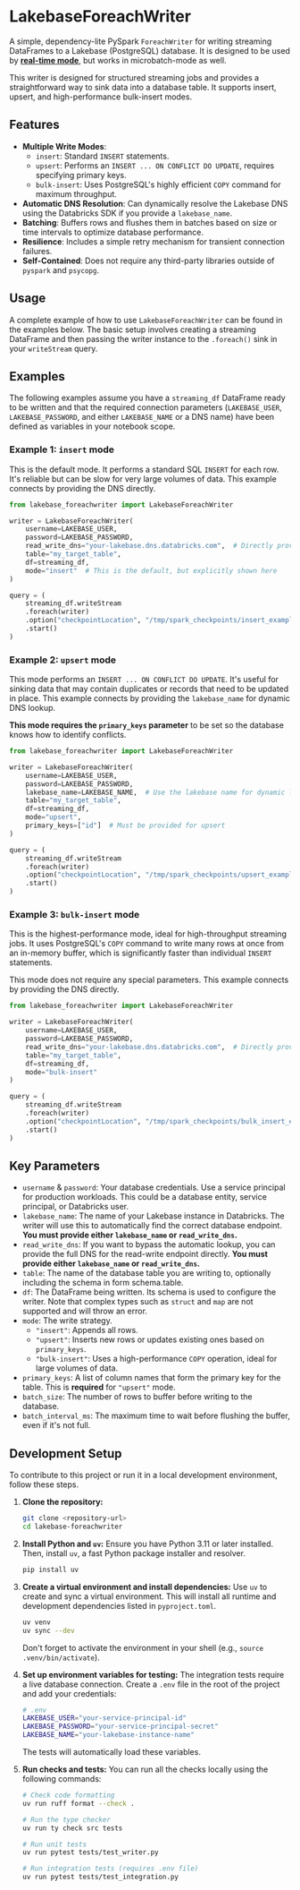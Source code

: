 # LakebaseForeachWriter

A simple, dependency-lite PySpark `ForeachWriter` for writing streaming DataFrames to a Lakebase (PostgreSQL) database. It is designed to be used by **[ real-time mode](https://www.databricks.com/dataaisummit/session/real-time-mode-technical-deep-dive-how-we-built-sub-300-millisecond)**, but works in microbatch-mode as well.

This writer is designed for structured streaming jobs and provides a straightforward way to sink data into a database table. It supports insert, upsert, and high-performance bulk-insert modes.

## Features

-   **Multiple Write Modes**:
    -   `insert`: Standard `INSERT` statements.
    -   `upsert`: Performs an `INSERT ... ON CONFLICT DO UPDATE`, requires specifying primary keys.
    -   `bulk-insert`: Uses PostgreSQL's highly efficient `COPY` command for maximum throughput.
-   **Automatic DNS Resolution**: Can dynamically resolve the Lakebase DNS using the Databricks SDK if you provide a `lakebase_name`.
-   **Batching**: Buffers rows and flushes them in batches based on size or time intervals to optimize database performance.
-   **Resilience**: Includes a simple retry mechanism for transient connection failures.
-   **Self-Contained**: Does not require any third-party libraries outside of `pyspark` and `psycopg`.

## Usage

A complete example of how to use `LakebaseForeachWriter` can be found in the examples below. The basic setup involves creating a streaming DataFrame and then passing the writer instance to the `.foreach()` sink in your `writeStream` query.

## Examples

The following examples assume you have a `streaming_df` DataFrame ready to be written and that the required connection parameters (`LAKEBASE_USER`, `LAKEBASE_PASSWORD`, and either `LAKEBASE_NAME` or a DNS name) have been defined as variables in your notebook scope.

### Example 1: `insert` mode

This is the default mode. It performs a standard SQL `INSERT` for each row. It's reliable but can be slow for very large volumes of data. This example connects by providing the DNS directly.

```python
from lakebase_foreachwriter import LakebaseForeachWriter

writer = LakebaseForeachWriter(
    username=LAKEBASE_USER,
    password=LAKEBASE_PASSWORD,
    read_write_dns="your-lakebase.dns.databricks.com",  # Directly provide the DNS
    table="my_target_table",
    df=streaming_df,
    mode="insert"  # This is the default, but explicitly shown here
)

query = (
    streaming_df.writeStream
    .foreach(writer)
    .option("checkpointLocation", "/tmp/spark_checkpoints/insert_example")
    .start()
)
```

### Example 2: `upsert` mode

This mode performs an `INSERT ... ON CONFLICT DO UPDATE`. It's useful for sinking data that may contain duplicates or records that need to be updated in place. This example connects by providing the `lakebase_name` for dynamic DNS lookup.

**This mode requires the `primary_keys` parameter** to be set so the database knows how to identify conflicts.

```python
from lakebase_foreachwriter import LakebaseForeachWriter

writer = LakebaseForeachWriter(
    username=LAKEBASE_USER,
    password=LAKEBASE_PASSWORD,
    lakebase_name=LAKEBASE_NAME,  # Use the lakebase name for dynamic lookup
    table="my_target_table",
    df=streaming_df,
    mode="upsert",
    primary_keys=["id"]  # Must be provided for upsert
)

query = (
    streaming_df.writeStream
    .foreach(writer)
    .option("checkpointLocation", "/tmp/spark_checkpoints/upsert_example")
    .start()
)
```

### Example 3: `bulk-insert` mode

This is the highest-performance mode, ideal for high-throughput streaming jobs. It uses PostgreSQL's `COPY` command to write many rows at once from an in-memory buffer, which is significantly faster than individual `INSERT` statements.

This mode does not require any special parameters. This example connects by providing the DNS directly.

```python
from lakebase_foreachwriter import LakebaseForeachWriter

writer = LakebaseForeachWriter(
    username=LAKEBASE_USER,
    password=LAKEBASE_PASSWORD,
    read_write_dns="your-lakebase.dns.databricks.com",  # Directly provide the DNS
    table="my_target_table",
    df=streaming_df,
    mode="bulk-insert"
)

query = (
    streaming_df.writeStream
    .foreach(writer)
    .option("checkpointLocation", "/tmp/spark_checkpoints/bulk_insert_example")
    .start()
)
```

## Key Parameters

-   `username` & `password`: Your database credentials. Use a service principal for production workloads. This could be a database entity, service principal, or Databricks user.
-   `lakebase_name`: The name of your Lakebase instance in Databricks. The writer will use this to automatically find the correct database endpoint. **You must provide either `lakebase_name` or `read_write_dns`.**
-   `read_write_dns`: If you want to bypass the automatic lookup, you can provide the full DNS for the read-write endpoint directly. **You must provide either `lakebase_name` or `read_write_dns`.**
-   `table`: The name of the database table you are writing to, optionally including the schema in form schema.table.
-   `df`: The DataFrame being written. Its schema is used to configure the writer. Note that complex types such as `struct` and `map` are not supported and will throw an error.
-   `mode`: The write strategy.
    -   `"insert"`: Appends all rows.
    -   `"upsert"`: Inserts new rows or updates existing ones based on `primary_keys`.
    -   `"bulk-insert"`: Uses a high-performance `COPY` operation, ideal for large volumes of data.
-   `primary_keys`: A list of column names that form the primary key for the table. This is **required** for `"upsert"` mode.
-   `batch_size`: The number of rows to buffer before writing to the database.
-   `batch_interval_ms`: The maximum time to wait before flushing the buffer, even if it's not full. 

## Development Setup

To contribute to this project or run it in a local development environment, follow these steps.

1.  **Clone the repository:**
    ```bash
    git clone <repository-url>
    cd lakebase-foreachwriter
    ```

2.  **Install Python and `uv`:**
    Ensure you have Python 3.11 or later installed. Then, install `uv`, a fast Python package installer and resolver.
    ```bash
    pip install uv
    ```

3.  **Create a virtual environment and install dependencies:**
    Use `uv` to create and sync a virtual environment. This will install all runtime and development dependencies listed in `pyproject.toml`.
    ```bash
    uv venv
    uv sync --dev
    ```
    Don't forget to activate the environment in your shell (e.g., `source .venv/bin/activate`).

4.  **Set up environment variables for testing:**
    The integration tests require a live database connection. Create a `.env` file in the root of the project and add your credentials:
    ```bash
    # .env
    LAKEBASE_USER="your-service-principal-id"
    LAKEBASE_PASSWORD="your-service-principal-secret"
    LAKEBASE_NAME="your-lakebase-instance-name"
    ```
    The tests will automatically load these variables.

5.  **Run checks and tests:**
    You can run all the checks locally using the following commands:
    ```bash
    # Check code formatting
    uv run ruff format --check .

    # Run the type checker
    uv run ty check src tests

    # Run unit tests
    uv run pytest tests/test_writer.py

    # Run integration tests (requires .env file)
    uv run pytest tests/test_integration.py
    ```
 
